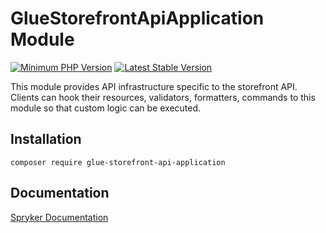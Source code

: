 # GlueStorefrontApiApplication Module
[![Minimum PHP Version](https://img.shields.io/badge/php-%3E%3D%207.3-8892BF.svg)](https://php.net/)
[![Latest Stable Version](https://poser.pugx.org/spryker/glue-storefront-api-application/v/stable.svg)](https://packagist.org/packages/spryker/glue-storefront-api-application)


This module provides API infrastructure specific to the storefront API. Clients can hook their resources, validators, formatters, commands to this module so that custom logic can be executed.


## Installation

```
composer require glue-storefront-api-application
```

## Documentation

[Spryker Documentation](https://academy.spryker.com/developing_with_spryker/module_guide/modules.html)
